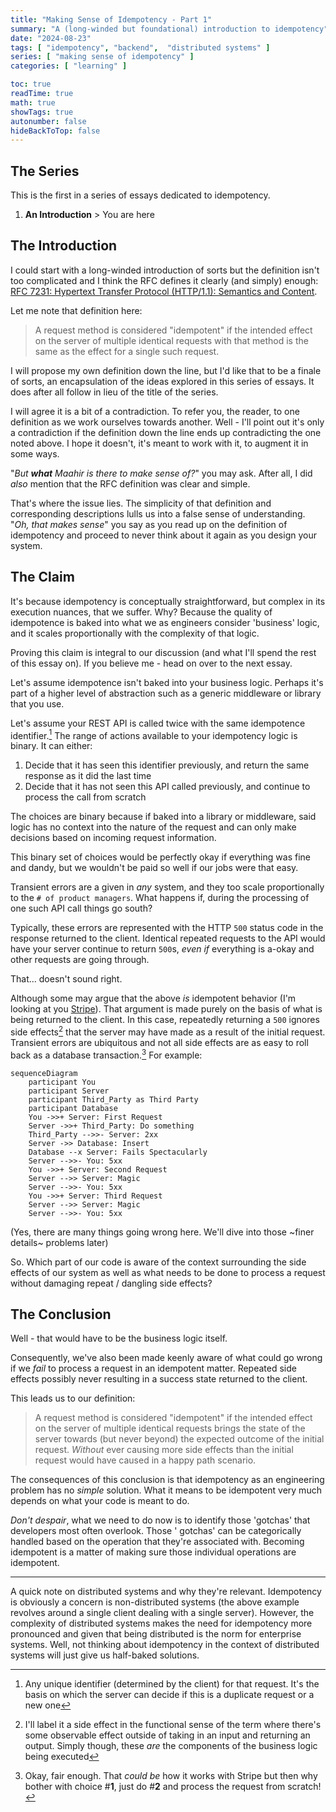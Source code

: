 ```yaml
---
title: "Making Sense of Idempotency - Part 1"
summary: "A (long-winded but foundational) introduction to idempotency"
date: "2024-08-23"
tags: [ "idempotency", "backend",  "distributed systems" ]
series: [ "making sense of idempotency" ]
categories: [ "learning" ]

toc: true
readTime: true
math: true
showTags: true
autonumber: false
hideBackToTop: false
---
```


## The Series

This is the first in a series of essays dedicated to idempotency.

1. **An Introduction** > You are here

## The Introduction

I could start with a long-winded introduction of sorts but the definition isn't too complicated and I think the RFC
defines it clearly (and simply)
enough: [RFC 7231: Hypertext Transfer Protocol (HTTP/1.1): Semantics and Content](https://www.rfc-editor.org/rfc/rfc7231#section-4.2.2).

Let me note that definition here:

> A request method is considered "idempotent" if the intended effect on the server of multiple identical requests with
> that method is the same as the effect for a single such request.

I will propose my own definition down the line, but I'd like that to be a finale of sorts, an encapsulation of the ideas
explored in this series of essays. It does after all follow in lieu of the title of the series.

I will agree it is a bit of a contradiction. To refer you, the reader, to one definition as we work ourselves towards
another. Well - I'll point out it's only a contradiction if the definition down the line ends up contradicting the one
noted above. I hope it doesn't, it's meant to work with it, to augment it in some ways.

"*But **what** Maahir is there to make sense of?*" you may ask. After all, I did *also* mention that the RFC definition
was clear and simple.

That's where the issue lies. The simplicity of that definition and corresponding descriptions lulls us into a false
sense of understanding. "*Oh, that makes sense*" you say as you read up on the definition of idempotency and proceed to
never think about it again as you design your system.

## The Claim

It's because idempotency is conceptually straightforward, but complex in its execution nuances, that we suffer. Why?
Because the quality of idempotence is baked into what we as engineers consider 'business' logic, and it scales
proportionally with the complexity of that logic.

Proving this claim is integral to our discussion (and what I'll spend the rest of this essay on). If you believe me -
head on over to the next essay.

Let's assume idempotence isn't baked into your business logic. Perhaps it's part of a higher level of abstraction such
as a generic middleware or library that you use.

Let's assume your REST API is called twice with the same idempotence identifier.[^1] The range of actions available to
your idempotency logic is binary. It can either:

1. Decide that it has seen this identifier previously, and return the same response as it did the last time
2. Decide that it has not seen this API called previously, and continue to process the call from scratch

The choices are binary because if baked into a library or middleware, said logic has no context into the nature of the
request and can only make decisions based on incoming request information.

This binary set of choices would be perfectly okay if everything was fine and dandy, but we wouldn't be paid so well if
our jobs were that easy.

Transient errors are a given in *any* system, and they too scale proportionally to the
`# of product managers`. What happens if, during the processing of one such API call things go south?

Typically, these errors are represented with the HTTP `500` status code in the response returned to the client.
Identical repeated requests to the API would have your server continue to return `500`s, *even if* everything is a-okay
and other requests are going through.

That... doesn't sound right.

Although some may argue that the above *is* idempotent behavior (I'm looking at
you [Stripe](https://docs.stripe.com/api/idempotent_requests)). That argument is made purely on the basis of what
is being returned to the client. In this case, repeatedly returning a `500` ignores side effects[^2] that the server may
have made as a result of the initial request. Transient errors are ubiquitous and not all side effects are as easy to
roll back as a database transaction.[^3] For example:

```mermaid
sequenceDiagram
    participant You
    participant Server
    participant Third_Party as Third Party
    participant Database
    You ->>+ Server: First Request
    Server ->>+ Third_Party: Do something
    Third_Party -->>- Server: 2xx
    Server ->> Database: Insert
    Database --x Server: Fails Spectacularly
    Server -->>- You: 5xx
    You ->>+ Server: Second Request
    Server -->> Server: Magic
    Server -->>- You: 5xx
    You ->>+ Server: Third Request
    Server -->> Server: Magic
    Server -->>- You: 5xx
```

(Yes, there are many things going wrong here. We'll dive into those ~finer details~ problems later)

So. Which part of our code is aware of the context surrounding the side effects of our system as well as what needs to
be done to process a request without damaging repeat / dangling side effects?

## The Conclusion

Well - that would have to be the business logic itself.

Consequently, we've also been made keenly aware of what could go wrong if we _fail_ to process a request in an
idempotent matter. Repeated side effects possibly never resulting in a success state returned to the client.

This leads us to our definition:

> A request method is considered "idempotent" if the intended effect on the server of multiple identical requests brings
> the state of the server towards (but never beyond) the expected outcome of the initial request. _Without_ ever
> causing more side effects than the initial request would have caused in a happy path scenario.

The consequences of this conclusion is that idempotency as an engineering problem has no _simple_ solution. What it
means to be idempotent very much depends on what your code is meant to do.

_Don't despair_, what we need to do now is to identify those 'gotchas' that developers most often overlook. Those '
gotchas' can be categorically handled based on the operation that they're associated with. Becoming idempotent is a
matter of making sure those individual operations are idempotent.

---

A quick note on distributed systems and why they're relevant. Idempotency is obviously a concern is non-distributed
systems (the above example revolves around a single client dealing with a single server). However, the complexity of
distributed systems makes the need for idempotency more pronounced and given that being distributed is the norm for
enterprise systems. Well, not thinking about idempotency in the context of distributed systems will just give us
half-baked solutions.

[^1]: Any unique identifier (determined by the client) for that request. It's the basis on which the server can decide
if this is a duplicate request or a new one
[^2]: I'll label it a side effect in the functional sense of the term where there's some observable effect outside of
taking in an input and returning an output. Simply though, these _are_ the components of the business logic being
executed
[^3]: Okay, fair enough. That *could be* how it works with Stripe but then why bother with choice #**1**, just do #**2**
and process the request from scratch!
